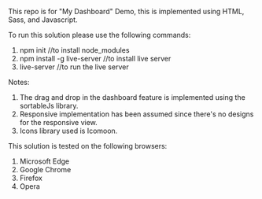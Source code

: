 This repo is for "My Dashboard" Demo, this is implemented using HTML, Sass, and Javascript.

To run this solution please use the following commands:
1. npm init                             //to install node_modules
2. npm install -g live-server           //to install live server
3. live-server                          //to run the live server

Notes: 
1. The drag and drop in the dashboard feature is implemented using the sortableJs library.
2. Responsive implementation has been assumed since there's no designs for the responsive view.
3. Icons library used is Icomoon.

This solution is tested on the following browsers:
1. Microsoft Edge
2. Google Chrome
3. Firefox
4. Opera
